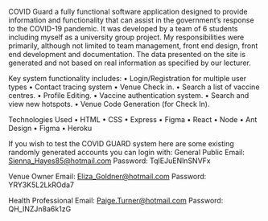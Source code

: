 COVID Guard a fully functional software application designed to provide information and functionality that can assist in the government’s response to the COVID-19 pandemic.
It was developed by a team of 6 students including myself as a university group project.
My responsibilities were primarily, although not limited to team management, front end design, front end development and documentation. The data presented on the site is generated and not based on real information as specified by our lecturer.

Key system functionality includes:
  • Login/Registration for multiple user types
  • Contact tracing system
  • Venue Check in.
  • Search a list of vaccine centres.
  • Profile Editing.
  • Vaccine authentication system.
  • Search and view new hotspots.
  • Venue Code Generation (for Check In).

Technologies Used
  • HTML
  • CSS
  • Express
  • Figma
  • React
  • Node
  • Ant Design
  • Figma
  • Heroku

If you wish to test the COVID GUARD system here are some existing randomly generated accounts you can login with:
General Public
Email: Sienna_Hayes85@hotmail.com
Password: TqIEJuENlnSNVFx

Venue Owner
Email: Eliza_Goldner@hotmail.com
Password: YRY3K5L2LkROda7

Health Professional
Email: Paige.Turner@hotmail.com
Password: QH_INZJn8a6k1zG
